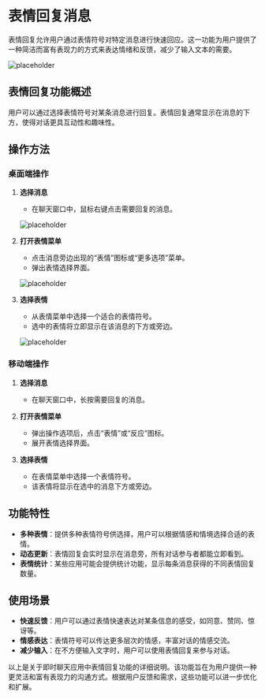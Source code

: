 # 表情回复消息

表情回复允许用户通过表情符号对特定消息进行快速回应。这一功能为用户提供了一种简洁而富有表现力的方式来表达情绪和反馈，减少了输入文本的需要。

![placeholder](/images/im_emoji_pic_5.png)

## 表情回复功能概述

用户可以通过选择表情符号对某条消息进行回复。表情回复通常显示在消息的下方，使得对话更具互动性和趣味性。

## 操作方法

### 桌面端操作

1. **选择消息**
   - 在聊天窗口中，鼠标右键点击需要回复的消息。

   ![placeholder](/images/im_emoji_pic_3.png)

2. **打开表情菜单**
   - 点击消息旁边出现的“表情”图标或“更多选项”菜单。
   - 弹出表情选择界面。

   ![placeholder](/images/im_emoji_pic_6.png)

3. **选择表情**
   - 从表情菜单中选择一个适合的表情符号。
   - 选中的表情将立即显示在该消息的下方或旁边。
   
   ![placeholder](/images/im_emoji_pic_1.png)

### 移动端操作

1. **选择消息**
   - 在聊天窗口中，长按需要回复的消息。

2. **打开表情菜单**
   - 弹出操作选项后，点击“表情”或“反应”图标。
   - 展开表情选择界面。

3. **选择表情**
   - 在表情菜单中选择一个表情符号。
   - 该表情将显示在选中的消息下方或旁边。

## 功能特性

- **多种表情**：提供多种表情符号供选择，用户可以根据情感和情境选择合适的表情。
- **动态更新**：表情回复会实时显示在消息旁，所有对话参与者都能立即看到。
- **表情统计**：某些应用可能会提供统计功能，显示每条消息获得的不同表情回复数量。

## 使用场景

- **快速反馈**：用户可以通过表情快速表达对某条信息的感受，如同意、赞同、惊讶等。
- **情感表达**：表情符号可以传达更多层次的情感，丰富对话的情感交流。
- **减少输入**：在不方便输入文字时，用户可以使用表情回复来参与对话。


以上是关于即时聊天应用中表情回复功能的详细说明。该功能旨在为用户提供一种更灵活和富有表现力的沟通方式。根据用户反馈和需求，这些功能可以进一步优化和扩展。